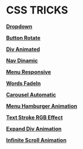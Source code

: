 # CSS TRICKS

**[Dropdown](https://kind-engelbart-7192d5.netlify.app)**

**[Button Rotate](https://ecstatic-keller-d69158.netlify.app)**

**[Div Animated](https://optimistic-wing-16294a.netlify.app)**

**[Nav Dinamic](https://gifted-poincare-e87efb.netlify.app)**

**[Menu Responsive](https://kind-saha-ab7d49.netlify.app)**

**[Words FadeIn](https://amazing-toffee-f40da5.netlify.app)**

**[Carousel Automatic](https://adorable-phoenix-5de297.netlify.app)**

**[Menu Hamburger Animation](https://zingy-pie-183c40.netlify.app)**

**[Text Stroke RGB Effect](https://meek-marigold-1803c4.netlify.app)**

**[Expand Div Animation](https://extraordinary-pony-10c0da.netlify.app)**

**[Infinite Scroll Animation](https://lucent-daifuku-1c93d4.netlify.app)**
